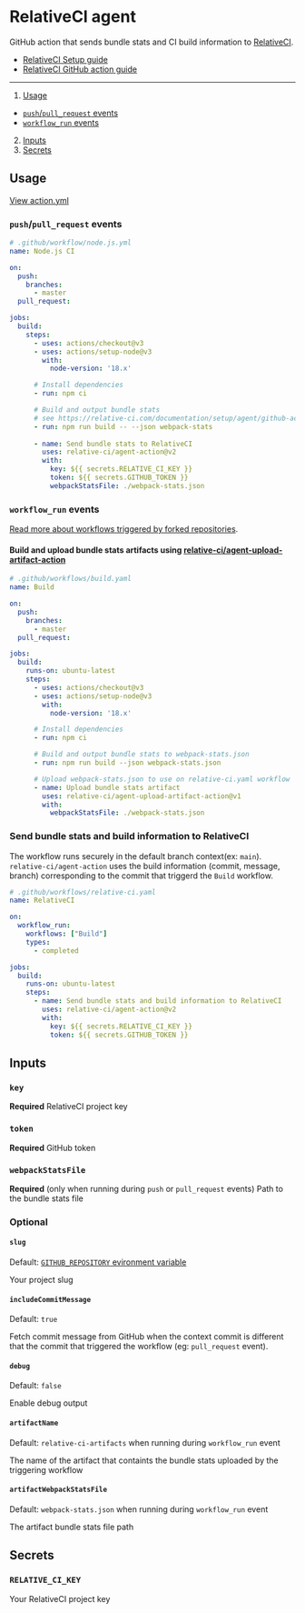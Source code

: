 # RelativeCI agent

GitHub action that sends bundle stats and CI build information to [RelativeCI](https://relative-ci.com).

- [RelativeCI Setup guide](https://relative-ci.com/documentation/setup)
- [RelativeCI GitHub action guide](https://relative-ci.com/documentation/setup/agent/github-action)

---

1. [Usage](#usage)
  - [`push`/`pull_request` events](#pushpull_request-events)
  - [`workflow_run` events](#workflow_run-events)
2. [Inputs](#inputs)
3. [Secrets](#secrets)


## Usage

[View action.yml](./action.yml)

### `push`/`pull_request` events

```yaml
# .github/workflow/node.js.yml
name: Node.js CI

on:
  push:
    branches:
      - master
  pull_request:

jobs:
  build:
    steps:
      - uses: actions/checkout@v3
      - uses: actions/setup-node@v3
        with:
          node-version: '18.x'

      # Install dependencies
      - run: npm ci

      # Build and output bundle stats
      # see https://relative-ci.com/documentation/setup/agent/github-action/#step-1-output-bundle-stats-json-file
      - run: npm run build -- --json webpack-stats
      
      - name: Send bundle stats to RelativeCI
        uses: relative-ci/agent-action@v2
        with:
          key: ${{ secrets.RELATIVE_CI_KEY }}
          token: ${{ secrets.GITHUB_TOKEN }}
          webpackStatsFile: ./webpack-stats.json
```

### `workflow_run` events

[Read more about workflows triggered by forked repositories](https://relative-ci.com/documentation/setup/agent/github-action/#workflow_run-event).

#### Build and upload bundle stats artifacts using [relative-ci/agent-upload-artifact-action](https://github.com/relative-ci/agent-upload-artifact-action)

```yaml
# .github/workflows/build.yaml
name: Build

on:
  push:
    branches:
      - master
  pull_request:

jobs:
  build:
    runs-on: ubuntu-latest
    steps:
      - uses: actions/checkout@v3
      - uses: actions/setup-node@v3
        with:
          node-version: '18.x'

      # Install dependencies
      - run: npm ci

      # Build and output bundle stats to webpack-stats.json
      - run: npm run build --json webpack-stats.json

      # Upload webpack-stats.json to use on relative-ci.yaml workflow
      - name: Upload bundle stats artifact
        uses: relative-ci/agent-upload-artifact-action@v1
        with:
          webpackStatsFile: ./webpack-stats.json
```

### Send bundle stats and build information to RelativeCI 

The workflow runs securely in the default branch context(ex: `main`). `relative-ci/agent-action` uses the build information (commit, message, branch) corresponding to the commit that triggerd the `Build` workflow.

```yaml
# .github/workflows/relative-ci.yaml
name: RelativeCI

on:
  workflow_run:
    workflows: ["Build"]
    types:
      - completed

jobs:
  build:
    runs-on: ubuntu-latest
    steps:
      - name: Send bundle stats and build information to RelativeCI
        uses: relative-ci/agent-action@v2
        with:
          key: ${{ secrets.RELATIVE_CI_KEY }}
          token: ${{ secrets.GITHUB_TOKEN }}
```

## Inputs

### `key`

**Required** RelativeCI project key

### `token`

**Required** GitHub token

### `webpackStatsFile`

**Required** (only when running during `push` or `pull_request` events) Path to the bundle stats file

### Optional

#### `slug`

Default: [`GITHUB_REPOSITORY` evironment variable](https://docs.github.com/en/actions/reference/environment-variables#default-environment-variables)

Your project slug

#### `includeCommitMessage`

Default: `true`

Fetch commit message from GitHub when the context commit is different that the commit that triggered the workflow (eg: `pull_request` event).

#### `debug`

Default: `false`

Enable debug output

#### `artifactName`

Default: `relative-ci-artifacts` when running during `workflow_run` event

The name of the artifact that containts the bundle stats uploaded by the triggering workflow

#### `artifactWebpackStatsFile` 

Default: `webpack-stats.json` when running during `workflow_run` event

The artifact bundle stats file path

## Secrets

### `RELATIVE_CI_KEY`

Your RelativeCI project key
